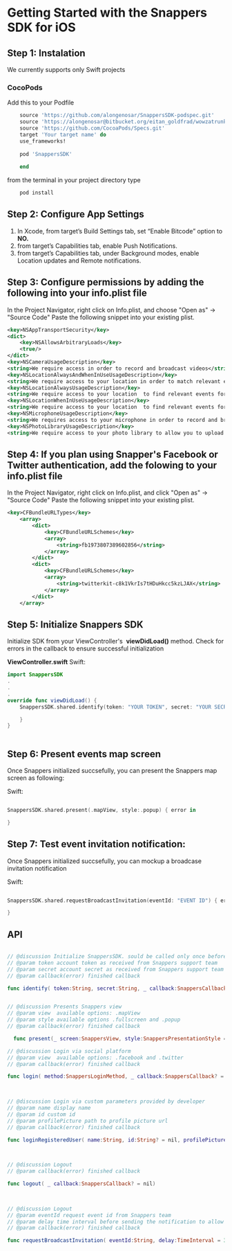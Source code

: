 # Getting Started with the Snappers SDK for iOS

## Step 1: Instalation
We currently supports only Swift projects

### CocoPods
Add this to your Podfile 

```ruby
    source 'https://github.com/alongenosar/SnappersSDK-podspec.git'
    source 'https://alongenosar@bitbucket.org/eitan_goldfrad/wowzatrunk.git'
    source 'https://github.com/CocoaPods/Specs.git'
    target 'Your target name' do
    use_frameworks!
 
    pod 'SnappersSDK'
    
    end
```
from the terminal in your project directory type 
```bash
    pod install
```

## Step 2: Configure App Settings
1. In Xcode, from target’s Build Settings tab, set “Enable Bitcode” option to ​ **NO.**
2. from target’s Capabilities tab, enable Push Notifications.
3. from target’s Capabilities tab, under Background modes, enable Location updates and Remote notifications.

## Step 3: Configure permissions by adding the following into your info.plist file
In the Project Navigator, right click on Info.plist, and choose "Open as" → "Source Code"
Paste the following snippet into your existing plist.
```xml
<key>NSAppTransportSecurity</key>
<dict>
	<key>NSAllowsArbitraryLoads</key>
	<true/>
</dict>
<key>NSCameraUsageDescription</key>
<string>We require access in order to record and broadcast videos</string>
<key>NSLocationAlwaysAndWhenInUseUsageDescription</key>
<string>We require access to your location in order to match relevant events for your location</string>
<key>NSLocationAlwaysUsageDescription</key>
<string>We require access to your location  to find relevant events for you and to validate users content origin</string>
<key>NSLocationWhenInUseUsageDescription</key>
<string>We require access to your location  to find relevant events for you and to validate users content origin</string>
<key>NSMicrophoneUsageDescription</key>
<string>We requires access to your microphone in order to record and broadcast videos</string>
<key>NSPhotoLibraryUsageDescription</key>
<string>We require access to your photo library to allow you to upload prerecorded videos</string>   
```

## Step 4: If you plan using Snapper's Facebook or Twitter authentication, add the folowing to your info.plist file 
In the Project Navigator, right click on Info.plist, and click "Open as" → "Source Code"
Paste the following snippet into your existing plist.
```xml   
<key>CFBundleURLTypes</key>
    <array>
        <dict>
            <key>CFBundleURLSchemes</key>
            <array>
                <string>fb1973807389602856</string>
            </array>
        </dict>
        <dict>
            <key>CFBundleURLSchemes</key>
            <array>
                <string>twitterkit-c8k1VkrIs7tHDuHkcc5kzLJAX</string>
            </array>
        </dict>
    </array>
```
## Step 5: Initialize Snappers SDK
Initialize SDK from your ViewController's ​ **viewDidLoad()​ ​** method​.
Check for errors in the callback to ensure successful initialization

**​ViewController.swift**
Swift:
```swift
import SnappersSDK
.
.
.
override func viewDidLoad() {
	SnappersSDK.shared.identify(token: "YOUR TOKEN", secret: "YOUR SECRET") { error in

	}
}
   
```
## Step 6: Present events map screen
Once Snappers initialized succsefully, you can present the Snappers map screen as following:

Swift:
```swift

SnappersSDK.shared.present(.mapView, style:.popup) { error in

}

```

## Step 7: Test event invitation notification:
Once Snappers initialized succsefully, you can mockup a broadcase invitation notification

Swift:
```swift

SnappersSDK.shared.requestBroadcastInvitation(eventId: "EVENT ID") { error in

}

```

## API

```swift

// @discussion Initialize SnappersSDK. sould be called only once before any other SDK calls
// @param token account token as received from Snappers support team
// @param secret account secret as received from Snappers support team
// @param callback(error) finished callback

func identify( token:String, secret:String, _ callback:SnappersCallback? = nil)

```

```swift

// @discussion Presents Snappers view
// @param view  available options: .mapView
// @param style available options .fullscreen and .popup
// @param callback(error) finished callback

  func present(_ screen:SnappersView, style:SnappersPresentationStyle = .fullscreen, _ callback:SnappersCallback?  = nil)

```

```swift
// @discussion Login via social platform
// @param view  available options: .facebook and .twitter
// @param callback(error) finished callback

func login( method:SnappersLoginMethod, _ callback:SnappersCallback? = nil)
	
```

```swift

// @discussion Login via custom parameters provided by developer
// @param name display name
// @param id custom id 
// @param profilePicture path to profile picture url
// @param callback(error) finished callback

func loginRegisteredUser( name:String, id:String? = nil, profilePicture:String? = nil, _ callback:SnappersCallback? = nil) {
	
```

```swift

// @discussion Logout
// @param callback(error) finished callback

func logout( _ callback:SnappersCallback? = nil) 
	
```

```swift

// @discussion Logout
// @param eventId request event id from Snappers team
// @param delay time interval before sending the notification to allow tester to close application
// @param callback(error) finished callback

func requestBroadcastInvitation( eventId:String, delay:TimeInterval = 3, _ callback:SnappersCallback?) 

```




